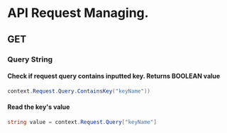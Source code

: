 # API Request Managing.

## GET

### Query String

#### Check if request query contains inputted key. Returns BOOLEAN value
```cs
context.Request.Query.ContainsKey("keyName"))
```

#### Read the key's value
```cs
string value = context.Request.Query["keyName"]
```
